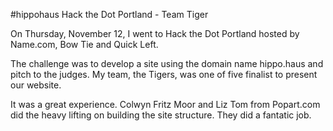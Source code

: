 #hippohaus
Hack the Dot Portland - Team Tiger

On Thursday, November 12, I went to Hack the Dot Portland hosted by Name.com, Bow Tie and Quick Left. 

The challenge was to develop a site using the domain name hippo.haus and pitch to the judges. My team, the Tigers, was one of five finalist to present our website. 

It was a great experience. Colwyn Fritz Moor and Liz Tom from Popart.com did the heavy lifting on building the site structure. They did a fantatic job.

